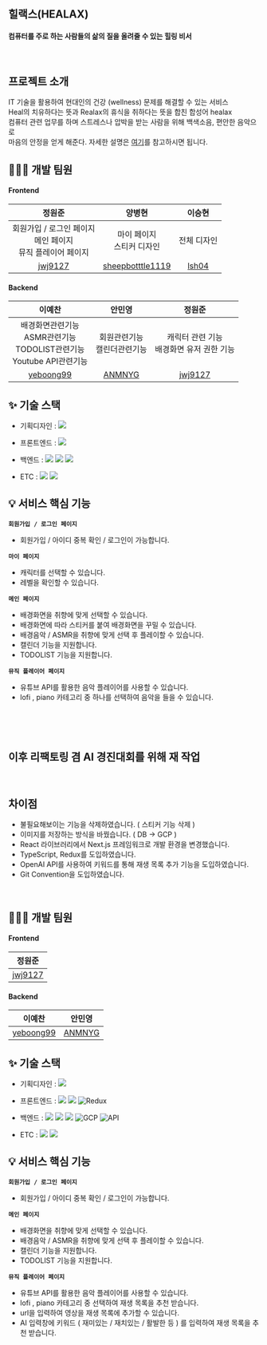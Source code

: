 ## 힐랙스(HEALAX)

#### 컴퓨터를 주로 하는 사람들의 삶의 질을 올려줄 수 있는 힐링 비서

<br/>

## 프로젝트 소개

IT 기술을 활용하여 현대인의 건강 (wellness) 문제를 해결할 수 있는 서비스
<br/>
Heal의 치유하다는 뜻과 Realax의 휴식을 취하다는 뜻을 합친 합성어 healax
<br/>
컴퓨터 관련 업무를 하며 스트레스나 압박을 받는 사람을 위해 백색소음, 편안한 음악으로 <br/>
마음의 안정을 얻게 해준다. 자세한 설명은 [여기](file:///C:/Users/jwj/Documents/%EC%B9%B4%EC%B9%B4%EC%98%A4%ED%86%A1%20%EB%B0%9B%EC%9D%80%20%ED%8C%8C%EC%9D%BC/healax.pdf)를 참고하시면 됩니다.

## 👩🏻‍💻 개발 팀원

#### Frontend
| <center> 정원준</center> | <center> 양병현 </center> | <center> 이승현 </center> |
| --- | --- | --- |
| <div align="center">회원가입 / 로그인 페이지 <br/> 메인 페이지 <br/> 뮤직 플레이어 페이지</div> | <div align="center">마이 페이지<br/> 스티커 디자인</div> | <div align="center">전체 디자인</div> |
| <div align="center">[jwj9127](https://github.com/jwj9127)</div> | <div align="center">[sheepbotttle1119](https://github.com/sheepbotttle1119)</div> | <div align="center">[lsh04](https://github.com/lsh04)</div>

#### Backend
| <center> 이예찬 </center> | <center> 안민영 </center> | <center> 정원준 </center> |
| --- | --- | --- |
| <div align="center">배경화면관련기능 <br/> ASMR관련기능 <br/> TODOLIST관련기능 <br/> Youtube API관련기능</div> | <div align="center">회원관련기능 <br/>  캘린더관련기능 </div> | <div align="center">캐릭터 관련 기능 <br/> 배경화면 유저 권한 기능</div> |
| <div align="center">[yeboong99](https://github.com/yeboong99)</div> | <div align="center">[ANMNYG](https://github.com/ANMNYG)</div> | <div align="center">[jwj9127](https://github.com/jwj9127)</div> |

## ✨ 기술 스택

- 기획디자인 : <img src="https://img.shields.io/badge/figma-F24E1E?style=for-the-badge&logo=figma&logoColor=white">
- 프론트엔드 : <img src="https://img.shields.io/badge/React-61DAFB?style=for-the-badge&logo=html5&logoColor=white">

- 백엔드 : <img src="https://img.shields.io/badge/java-007396?style=for-the-badge&logo=java&logoColor=white"> <img src="https://img.shields.io/badge/spring Boot-6DB33F?style=for-the-badge&logo=springboot&logoColor=white"> <img src="https://img.shields.io/badge/JPA-6DB33F?style=for-the-badge&logo=JPA&logoColor=white"/>

- ETC : <img src="https://img.shields.io/badge/github-181717?style=for-the-badge&logo=github&logoColor=white"> <img src="https://img.shields.io/badge/notion-000000?style=for-the-badge&logo=notion&logoColor=white">

## 💡 서비스 핵심 기능

**`회원가입 / 로그인 페이지`**
  - 회원가입 / 아이디 중복 확인 / 로그인이 가능합니다.

**`마이 페이지`**

  - 캐릭터를 선택할 수 있습니다.
  - 레벨을 확인할 수 있습니다.

**`메인 페이지`**
  - 배경화면을 취향에 맞게 선택할 수 있습니다.
  - 배경화면에 따라 스티커를 붙여 배경화면을 꾸밀 수 있습니다.
  - 배경음악 / ASMR을 취향에 맞게 선택 후 플레이할 수 있습니다.
  - 캘린더 기능을 지원합니다.
  - TODOLIST 기능을 지원합니다.

**`뮤직 플레이어 페이지`**
  - 유튜브 API를 활용한 음악 플레이어를 사용할 수 있습니다.
  - lofi , piano 카테고리 중 하나를 선택하여 음악을 들을 수 있습니다.


<br/>
<br/>
<br/>

## 이후 리팩토링 겸 AI 경진대회를 위해 재 작업

<br/>

## 차이점

  - 불필요해보이는 기능을 삭제하였습니다. ( 스티커 기능 삭제 )
  - 이미지를 저장하는 방식을 바꿨습니다. ( DB -> GCP )
  - React 라이브러리에서 Next.js 프레임워크로 개발 환경을 변경했습니다.
  - TypeScript, Redux를 도입하였습니다.
  - OpenAI API를 사용하여 키워드를 통해 재생 목록 추가 기능을 도입하였습니다.
  - Git Convention을 도입하였습니다.

<br/>

## 👩🏻‍💻 개발 팀원

#### Frontend
| <center> 정원준</center> |
| --- |
| <div align="center">[jwj9127](https://github.com/jwj9127)</div> | <div align="center">[sheepbotttle1119](https://github.com/sheepbotttle1119)</div> | <div align="center">[lsh04](https://github.com/lsh04)</div>

#### Backend
| <center> 이예찬 </center> | <center> 안민영 </center> |
| --- | --- |
| <div align="center">[yeboong99](https://github.com/yeboong99)</div> | <div align="center">[ANMNYG](https://github.com/ANMNYG)</div> |

## ✨ 기술 스택

- 기획디자인 : <img src="https://img.shields.io/badge/figma-F24E1E?style=for-the-badge&logo=figma&logoColor=white">
- 프론트엔드 : <img src="https://img.shields.io/badge/TypeScript-3178C6?style=for-the-badge&logo=TypeScript&logoColor=white"> <img src="https://img.shields.io/badge/Next.js-000000?style=for-the-badge&logo=Next.js&logoColor=white"/> ![Redux](https://img.shields.io/badge/Redux-764ABC?style=for-the-badge&logo=redux&logoColor=white)


- 백엔드 : <img src="https://img.shields.io/badge/java-007396?style=for-the-badge&logo=java&logoColor=white"> <img src="https://img.shields.io/badge/spring Boot-6DB33F?style=for-the-badge&logo=springboot&logoColor=white"> <img src="https://img.shields.io/badge/JPA-6DB33F?style=for-the-badge&logo=JPA&logoColor=white"/> ![GCP](https://img.shields.io/badge/GCP-Google%20Cloud%20Platform-4285F4?style=for-the-badge&logo=google-cloud&logoColor=white) ![API](https://img.shields.io/badge/API-blue?style=for-the-badge&logo=swagger&logoColor=white)


- ETC : <img src="https://img.shields.io/badge/github-181717?style=for-the-badge&logo=github&logoColor=white"> <img src="https://img.shields.io/badge/notion-000000?style=for-the-badge&logo=notion&logoColor=white">

## 💡 서비스 핵심 기능

**`회원가입 / 로그인 페이지`**
  - 회원가입 / 아이디 중복 확인 / 로그인이 가능합니다.

**`메인 페이지`**
  - 배경화면을 취향에 맞게 선택할 수 있습니다.
  - 배경음악 / ASMR을 취향에 맞게 선택 후 플레이할 수 있습니다.
  - 캘린더 기능을 지원합니다.
  - TODOLIST 기능을 지원합니다.

**`뮤직 플레이어 페이지`**
  - 유튜브 API를 활용한 음악 플레이어를 사용할 수 있습니다.
  - lofi , piano 카테고리 중 선택하여 재생 목록을 추천 받습니다.
  - url을 입력하여 영상을 재생 목록에 추가할 수 있습니다.
  - AI 입력창에 키워드 ( 재미있는 / 재치있는 / 활발한 등 ) 를 입력하여 재생 목록을 추천 받습니다.
